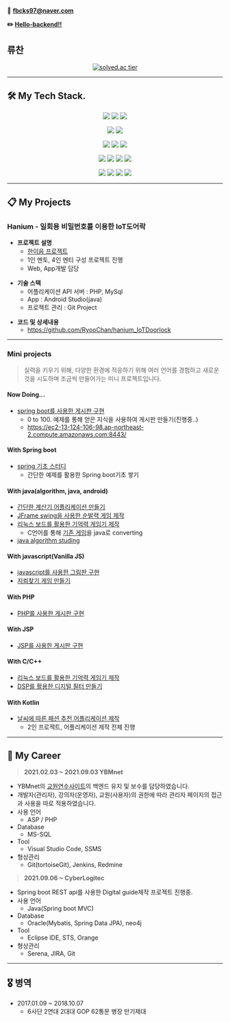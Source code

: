 📧 **fbcks97@naver.com**

**✏️ [Hello-backend!!](https://hello-backend.tistory.com/)**

## 류찬
<div align="center">
    
[![solved.ac tier](http://mazassumnida.wtf/api/generate_badge?boj=fbcks97)](https://solved.ac/fbcks97)
    
</div>

---

## 🛠 My Tech Stack.

<p align="center">
  <img src="https://img.shields.io/badge/Java-ED8B00?style=for-the-badge&logo=java&logoColor=white" />
  <img src="https://img.shields.io/badge/Kotlin-0095D5?&style=for-the-badge&logo=kotlin&logoColor=white" />
  <img src="https://img.shields.io/badge/JavaScript-F7DF1E?&style=for-the-badge&logo=JavaScript&logoColor=white" />
</p>

<p align="center">
  <img src="https://img.shields.io/badge/Spring%20-%236DB33F.svg?&style=for-the-badge&logo=spring&logoColor=white"/>
<img src="https://img.shields.io/badge/Spring boot-6DB33F?style=for-the-badge&logo=spring boot&logoColor=white">
</p>

<p align="center">
  <img src="https://img.shields.io/badge/php%20-777BB4.svg?&style=for-the-badge&logo=php&logoColor=white"/>
<img src="https://img.shields.io/badge/c-A8B9CC?style=for-the-badge&logo=c&logoColor=white">
<img src="https://img.shields.io/badge/c++-00599C?style=for-the-badge&logo=c++&logoColor=white">
</p>

<p align="center">
  <img src="https://img.shields.io/badge/IntelliJ IDEA%20-000000.svg?&style=for-the-badge&logo=IntelliJ IDEA&logoColor=white"/>
<img src="https://img.shields.io/badge/Android Studio-3DDC84?style=for-the-badge&logo=Android Studio&logoColor=white">
<img src="https://img.shields.io/badge/eclipse ide-2C2255?style=for-the-badge&logo=eclipse ide&logoColor=white">
<img src="https://img.shields.io/badge/VS Code-007ACC?style=for-the-badge&logo=visual studio code&logoColor=white">
</p>

<p align="center">
  <img src="https://img.shields.io/badge/git-F05032.svg?&style=for-the-badge&logo=git&logoColor=white"/>
<img src="https://img.shields.io/badge/gitHub-181717?style=for-the-badge&logo=gitHub&logoColor=white">
<img src="https://img.shields.io/badge/jenkins-D24939?style=for-the-badge&logo=jenkins&logoColor=white">
<img src="https://img.shields.io/badge/jira-0052CC?style=for-the-badge&logo=jira&logoColor=white">
</p>

---

## 📋 My Projects

### Hanium - 일회용 비밀번호를 이용한 IoT도어락

* **프로젝트 설명**
    * [한이음 프로젝트](https://www.hanium.or.kr/portal/index.do)
    * 1인 멘토, 4인 멘티 구성 프로젝트 진행
    * Web, App개발 담당

- **기술 스택**
    - 어플리케이션 API 서버 : PHP, MySql
    - App : Android Studio(java)
    - 프로젝트 관리 : Git Project

* **코드 및 상세내용** 
    * https://github.com/RyooChan/hanium_IoTDoorlock

---

### Mini projects
> 실력을 키우기 위해, 다양한 환경에 적응하기 위해 여러 언어를 경험하고 새로운 것을 시도하며 조금씩 만들어가는 미니 프로젝트입니다.

#### Now Doing...
* [spring boot를 사용한 게시판 구현](https://github.com/RyooChan/springboot_board)
    * 0 to 100. 예제를 통해 얻은 지식을 사용하여 게시판 만들기(진행중..)
    * https://ec2-13-124-106-98.ap-northeast-2.compute.amazonaws.com:8443/

#### With Spring boot
* [spring 기초 스터디](https://github.com/RyooChan/spring-study)
    * 간단한 예제를 활용한 Spring boot기초 쌓기

#### With java(algorithm, java, android)
* [간단한 계산기 어플리케이션 만들기](https://github.com/RyooChan/calculator)
* [JFrame swing을 사용한 순발력 게임 제작](https://github.com/RyooChan/JFrame_Mygame)
* [리눅스 보드를 활용한 기억력 게임기 제작](https://github.com/RyooChan/android_linux)
    * C언어를 통해 [기존 게임](https://github.com/RyooChan/linux_c_practice)을 java로 converting
* [java algorithm studing](https://github.com/RyooChan/EVERYDAY)

#### With javascript(Vanilla JS)
* [javascript를 사용한 그림판 구현](https://github.com/RyooChan/vanillaJS_paint)
* [지뢰찾기 게임 만들기](https://github.com/RyooChan/MineSweeper)

#### With PHP
* [PHP를 사용한 게시판 구현](https://github.com/RyooChan/PHPboard)

#### With JSP
* [JSP를 사용한 게시판 구현](https://github.com/RyooChan/JSP_CRUD)

#### With C/C++
* [리눅스 보드를 활용한 기억력 게임기 제작](https://github.com/RyooChan/linux_c_practice)
* [DSP를 활용한 디지털 필터 만들기](https://github.com/RyooChan/DSP_filter)

#### With Kotlin
* [날씨에 따른 패션 추천 어플리케이션 제작](https://github.com/RyooChan/weather_fashion)
    * 2인 프로젝트, 어플리케이션 제작 전체 진행

---

## 💼 My Career

> **2021.02.03 ~ 2021.09.03 YBMnet**
> 

* YBMnet의 [교원연수사이트](https://www.ybmteachers.com/index.asp?gclid=CjwKCAiA0KmPBhBqEiwAJqKK4wvSFbqP9WND-a2IwVdB1HuMEv3USqN7Rl15Lub03_LtpDPgjnDSPhoCXHMQAvD_BwE)의 백엔드 유지 및 보수를 담당하였습니다.
* 개발자(관리자), 강의자(운영자), 교원(사용자)의 권한에 따라 관리자 페이지의 접근과 사용을 따로 적용하였습니다.
* 사용 언어
    * ASP / PHP
* Database
    * MS-SQL
* Tool
    * Visual Studio Code, SSMS
* 형상관리
    * Git(tortoiseGit), Jenkins, Redmine

> **2021.09.06 ~ CyberLogitec**
> 

* Spring boot REST api를 사용한 Digital guide제작 프로젝트 진행중.
* 사용 언어
    * Java(Spring boot MVC)
* Database
    * Oracle(Mybatis, Spring Data JPA), neo4j
* Tool
    * Eclipse IDE, STS, Orange
* 형상관리
    * Serena, JIRA, Git
 
---

## 🎖️ 병역

* 2017.01.09 ~ 2018.10.07 
    * 6사단 2연대 2대대 GOP 62통문 병장 만기제대

